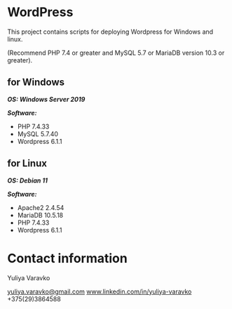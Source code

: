 # WordPress
This project contains scripts for deploying Wordpress for Windows and linux.

(Recommend PHP 7.4 or greater and MySQL 5.7 or MariaDB version 10.3 or greater).
## for Windows
**_OS: Windows Server 2019_**

**_Software:_**
- PHP 7.4.33
- MySQL 5.7.40 
- Wordpress 6.1.1
## for Linux
**_OS: Debian 11_**

**_Software:_**
- Apache2 2.4.54
- MariaDB 10.5.18
- PHP 7.4.33
- Wordpress 6.1.1 
# Contact information
Yuliya Varavko

yuliya.varavko@gmail.com
www.linkedin.com/in/yuliya-varavko
+375(29)3864588
